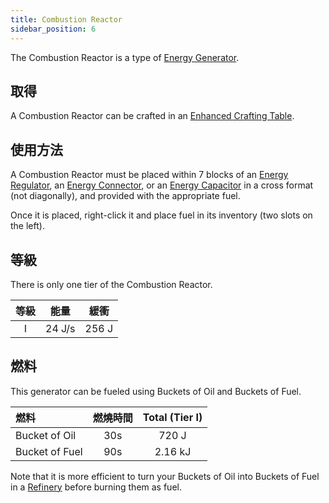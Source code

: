 ```yaml
---
title: Combustion Reactor
sidebar_position: 6
---
```


The Combustion Reactor is a type of [Energy Generator](../Electric-Machines.md#energy-generation).

## 取得

A Combustion Reactor can be crafted in an [Enhanced Crafting Table](../../Basic-Machines/Enhanced-Crafting-Table.md).

## 使用方法

A Combustion Reactor must be placed within 7 blocks of an [Energy Regulator](../Energy-Management/Energy-Regulator.md), an [Energy Connector](../Energy-Management/Energy-Connector.md), or an [Energy Capacitor](../Energy-Management/Energy-Capacitors.md) in a cross format (not diagonally), and provided with the appropriate fuel.

Once it is placed, right-click it and place fuel in its inventory (two slots on the left).

## 等級

There is only one tier of the Combustion Reactor.

| 等級 |   能量   |  緩衝   |
|:--:|:------:|:-----:|
| I  | 24 J/s | 256 J |

## 燃料

This generator can be fueled using Buckets of Oil and Buckets of Fuel.

| 燃料             | 燃燒時間 | Total (Tier I) |
|:-------------- |:----:|:--------------:|
| Bucket of Oil  | 30s  |     720 J      |
| Bucket of Fuel | 90s  |    2.16 kJ     |

Note that it is more efficient to turn your Buckets of Oil into Buckets of Fuel in a [Refinery](../Machines/Refinery.md) before burning them as fuel.
